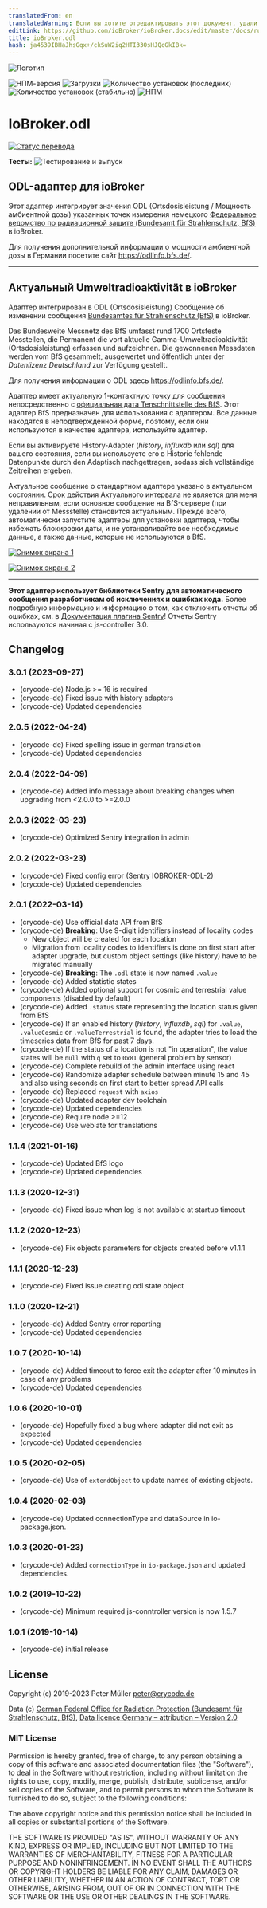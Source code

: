 ```yaml
---
translatedFrom: en
translatedWarning: Если вы хотите отредактировать этот документ, удалите поле «translationFrom», в противном случае этот документ будет снова автоматически переведен
editLink: https://github.com/ioBroker/ioBroker.docs/edit/master/docs/ru/adapterref/iobroker.odl/README.md
title: ioBroker.odl
hash: ja4539IBHaJhsGqx+/ckSuW2iq2HTI33OsHJQcGkIBk=
---
```

![Логотип](../../../en/adapterref/iobroker.odl/admin/odl.png)

![НПМ-версия](https://img.shields.io/npm/v/iobroker.odl.svg)
![Загрузки](https://img.shields.io/npm/dm/iobroker.odl.svg)
![Количество установок (последних)](https://iobroker.live/badges/odl-installed.svg)
![Количество установок (стабильно)](https://iobroker.live/badges/odl-stable.svg)
![НПМ](https://nodei.co/npm/iobroker.odl.png?downloads=true)

# IoBroker.odl
[![Статус перевода](https://weblate.iobroker.net/widgets/adapters/-/odl/svg-badge.svg)](https://weblate.iobroker.net/engage/adapters/?utm_source=widget)

**Тесты:** ![Тестирование и выпуск](https://github.com/crycode-de/iobroker.odl/workflows/Test%20and%20Release/badge.svg)

## ODL-адаптер для ioBroker
Этот адаптер интегрирует значения ODL (Ortsdosisleistung / Мощность амбиентной дозы) указанных точек измерения немецкого [Федеральное ведомство по радиационной защите (Bundesamt für Strahlenschutz, BfS)](https://www.bfs.de/) в ioBroker.

Для получения дополнительной информации о мощности амбиентной дозы в Германии посетите сайт <https://odlinfo.bfs.de/>.

---

## Актуальный Umweltradioaktivität в ioBroker
Адаптер интегрирован в ODL (Ortsdosisleistung) Сообщение об изменении сообщения [Bundesamtes für Strahlenschutz (BfS)](https://www.bfs.de/) в ioBroker.

Das Bundesweite Messnetz des BfS umfasst rund 1700 Ortsfeste Messtellen, die Permanent die vort aktuelle Gamma-Umweltradioaktivität (Ortsdosisleistung) erfassen und aufzeichnen. Die gewonnenen Messdaten werden vom BfS gesammelt, ausgewertet und öffentlich unter der _Datenlizenz Deutschland_ zur Verfügung gestellt.

Для получения информации о ODL здесь <https://odlinfo.bfs.de/>.

Адаптер имеет актуальную 1-контактную точку для сообщения непосредственно с [официальная дата Tenschnittstelle des BfS](https://odlinfo.bfs.de/ODL/DE/service/datenschnittstelle/datenschnittstelle_node.html). Этот адаптер BfS предназначен для использования с адаптером.
Все данные находятся в неподтвержденной форме, поэтому, если они используются в качестве адаптера, используйте адаптер.

Если вы активируете History-Adapter (_history_, _influxdb_ или _sql_) для вашего состояния, если вы используете его в Historie fehlende Datenpunkte durch den Adaptisch nachgettragen, sodass sich vollständige Zeitreihen ergeben.

Актуальное сообщение о стандартном адаптере указано в актуальном состоянии. Срок действия Актуального интервала не является для меня неправильным, если основное сообщение на BfS-сервере (при удалении от Messstelle) становится актуальным.
Прежде всего, автоматически запустите адаптеры для установки адаптера, чтобы избежать блокировки даты, и не устанавливайте все необходимые данные, а также данные, которые не используются в BfS.

[![Снимок экрана 1](./docs/ioBroker-odl-01.png)](../../../en/adapterref/iobroker.odl/docs/ioBroker-odl-01.png)

[![Снимок экрана 2](./docs/ioBroker-odl-02.png)](../../../en/adapterref/iobroker.odl/docs/ioBroker-odl-02.png)

---

**Этот адаптер использует библиотеки Sentry для автоматического сообщения разработчикам об исключениях и ошибках кода.** Более подробную информацию и информацию о том, как отключить отчеты об ошибках, см. в [Документация плагина Sentry](https://github.com/ioBroker/plugin-sentry#plugin-sentry)! Отчеты Sentry используются начиная с js-controller 3.0.

## Changelog

<!--
    Placeholder for the next version (at the beginning of the line):
    ### **WORK IN PROGRESS**
-->
### 3.0.1 (2023-09-27)

* (crycode-de) Node.js >= 16 is required
* (crycode-de) Fixed issue with history adapters
* (crycode-de) Updated dependencies

### 2.0.5 (2022-04-24)

* (crycode-de) Fixed spelling issue in german translation
* (crycode-de) Updated dependencies

### 2.0.4 (2022-04-09)

* (crycode-de) Added info message about breaking changes when upgrading from <2.0.0 to >=2.0.0

### 2.0.3 (2022-03-23)

* (crycode-de) Optimized Sentry integration in admin

### 2.0.2 (2022-03-23)

* (crycode-de) Fixed config error (Sentry IOBROKER-ODL-2)
* (crycode-de) Updated dependencies

### 2.0.1 (2022-03-14)

* (crycode-de) Use official data API from BfS
* (crycode-de) **Breaking**: Use 9-digit identifiers instead of locality codes
  * New object will be created for each location
  * Migration from locality codes to identifiers is done on first start after adapter upgrade, but custom object settings (like history) have to be migrated manually
* (crycode-de) **Breaking**: The `.odl` state is now named `.value`
* (crycode-de) Added statistic states
* (crycode-de) Added optional support for cosmic and terrestrial value components (disabled by default)
* (crycode-de) Added `.status` state representing the location status given from BfS
* (crycode-de) If an enabled history (_history_, _influxdb_, _sql_) for `.value`, `.valueCosmic` or `.valueTerrestrial` is found, the adapter tries to load the timeseries data from BfS for past 7 days.
* (crycode-de) If the status of a location is not "in operation", the value states will be `null` with `q` set to `0x81` (general problem by sensor)
* (crycode-de) Complete rebuild of the admin interface using react
* (crycode-de) Randomize adapter schedule between minute 15 and 45 and also using seconds on first start to better spread API calls
* (crycode-de) Replaced `request` with `axios`
* (crycode-de) Updated adapter dev toolchain
* (crycode-de) Updated dependencies
* (crycode-de) Require node >=12
* (crycode-de) Use weblate for translations

### 1.1.4 (2021-01-16)

* (crycode-de) Updated BfS logo
* (crycode-de) Updated dependencies

### 1.1.3 (2020-12-31)

* (crycode-de) Fixed issue when log is not available at startup timeout

### 1.1.2 (2020-12-23)

* (crycode-de) Fix objects parameters for objects created before v1.1.1

### 1.1.1 (2020-12-23)

* (crycode-de) Fixed issue creating odl state object

### 1.1.0 (2020-12-21)

* (crycode-de) Added Sentry error reporting
* (crycode-de) Updated dependencies

### 1.0.7 (2020-10-14)

* (crycode-de) Added timeout to force exit the adapter after 10 minutes in case of any problems
* (crycode-de) Updated dependencies

### 1.0.6 (2020-10-01)

* (crycode-de) Hopefully fixed a bug where adapter did not exit as expected
* (crycode-de) Updated dependencies

### 1.0.5 (2020-02-05)

* (crycode-de) Use of `extendObject` to update names of existing objects.

### 1.0.4 (2020-02-03)

* (crycode-de) Updated connectionType and dataSource in io-package.json.

### 1.0.3 (2020-01-23)

* (crycode-de) Added `connectionType` in `io-package.json` and updated dependencies.

### 1.0.2 (2019-10-22)

* (crycode-de) Minimum required js-conntroller version is now 1.5.7

### 1.0.1 (2019-10-14)

* (crycode-de) initial release

## License

Copyright (c) 2019-2023 Peter Müller <peter@crycode.de>

Data (c) [German Federal Office for Radiation Protection (Bundesamt für Strahlenschutz, BfS)](https://www.bfs.de/), [Data licence Germany – attribution – Version 2.0](http://www.govdata.de/dl-de/by-2-0)

### MIT License

Permission is hereby granted, free of charge, to any person obtaining
a copy of this software and associated documentation files (the
"Software"), to deal in the Software without restriction, including
without limitation the rights to use, copy, modify, merge, publish,
distribute, sublicense, and/or sell copies of the Software, and to
permit persons to whom the Software is furnished to do so, subject to
the following conditions:

The above copyright notice and this permission notice shall be
included in all copies or substantial portions of the Software.

THE SOFTWARE IS PROVIDED "AS IS", WITHOUT WARRANTY OF ANY KIND,
EXPRESS OR IMPLIED, INCLUDING BUT NOT LIMITED TO THE WARRANTIES OF
MERCHANTABILITY, FITNESS FOR A PARTICULAR PURPOSE AND
NONINFRINGEMENT. IN NO EVENT SHALL THE AUTHORS OR COPYRIGHT HOLDERS BE
LIABLE FOR ANY CLAIM, DAMAGES OR OTHER LIABILITY, WHETHER IN AN ACTION
OF CONTRACT, TORT OR OTHERWISE, ARISING FROM, OUT OF OR IN CONNECTION
WITH THE SOFTWARE OR THE USE OR OTHER DEALINGS IN THE SOFTWARE.